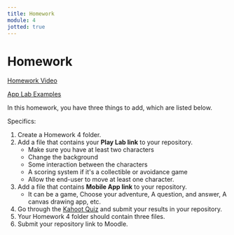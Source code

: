 ```yaml
---
title: Homework
module: 4
jotted: true
---
```


# Homework

<p><a href="//www.youtube.com/embed/CC6cK7Bo2Dg" data-lity>Homework Video</a></p>

<p>
<a href="https://github.com/Montana-Media-Arts/120_CreativeCoding1-Fall2023-Samples/tree/main/Homework%204" target="_blank">App Lab Examples</a>
</p>

In this homework, you have three things to add, which are listed below.

Specifics:

1. Create a Homework 4 folder.
2. Add a file that contains your <b>Play Lab link</b> to your repository.
   * Make sure you have at least two characters
   * Change the background
   * Some interaction between the characters
   * A scoring system if it's a collectible or avoidance game
   * Allow the end-user to move at least one character. 
3. Add a file that contains <b>Mobile App link</b> to your repository.
   * It can be a game, Choose your adventure, A question, and answer, A canvas drawing app, etc.
4. Go through the <a href="https://kahoot.it/challenge/09108400?challenge-id=84387498-97d5-4d82-ae4e-eabb1c94cf58_1674152683083" target="_blank_">Kahoot Quiz</a> and submit your results in your repository.
5. Your Homework 4 folder should contain three files.
6. Submit your repository link to Moodle.
